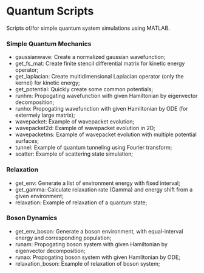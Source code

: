 # Quantum Scripts

Scripts of/for simple quantum system simulations using MATLAB.

### Simple Quantum Mechanics

- gaussianwave: Create a normalized gaussian wavefunction;
- get_fs_mat: Create finite stencil differential matrix for kinetic energy operator;
- get_laplacian: Create multidimensional Laplacian operator (only the kernel) for kinetic energy;
- get_potential: Quickly create some common potentials;
- runhm: Propogating wavefunction with given Hamiltonian by eigenvector decomposition;
- runho: Propogating wavefunction with given Hamiltonian by ODE (for extermely large matrix);
- wavepacket: Example of wavepacket evolution;
- wavepacket2d: Example of wavepacket evolution in 2D;
- wavepacketms: Example of wavepacket evolution with multiple potential surfaces;
- tunnel: Example of quantum tunneling using Fourier transform;
- scatter: Example of scattering state simulation;

### Relaxation

- get_env: Generate a list of environment energy with fixed interval;
- get_gamma: Calculate relaxation rate (Gamma) and energy shift from a given environment;
- relaxation: Example of relaxation of a quantum state;

### Boson Dynamics

- get_env_boson: Generate a boson environment, with equal-interval energy and corresponding population;
- runam: Propogating boson system with given Hamiltonian by eigenvector decomposition;
- runao: Propogating boson system with given Hamiltonian by ODE;
- relaxation_boson: Example of relaxation of boson system;
